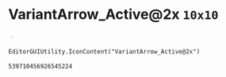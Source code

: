 # VariantArrow_Active@2x `10x10`
<img src="/img/VariantArrow_Active@2x.png" width=10 height=10>

``` CSharp
EditorGUIUtility.IconContent("VariantArrow_Active@2x")
```
```
539710456926545224
```
